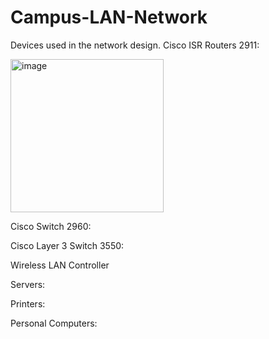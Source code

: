 # Campus-LAN-Network


Devices used in the network design.
Cisco ISR Routers 2911:

<img width="245" alt="image" src="https://github.com/aakbarjon/Campus-LAN-Network/assets/99519116/4d607f0f-bfea-45ba-bdb9-65cf7114526e">

    
Cisco Switch 2960:
 			 
Cisco Layer 3 Switch 3550:
 			 

Wireless LAN Controller
 					 
Servers:

 			 


Printers:
 				 
Personal Computers:

 				 
